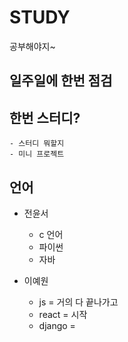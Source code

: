 # STUDY
공부해야지~

## 일주일에 한번 점검


## 한번 스터디? 
    - 스터디 뭐할지
    - 미니 프로젝트
    
    
##  언어

  - 전윤서
      + c 언어
      + 파이썬
      + 자바 
      
 - 이예원
    + js  =  거의 다 끝나가고
    + react =  시작
    + django = 
